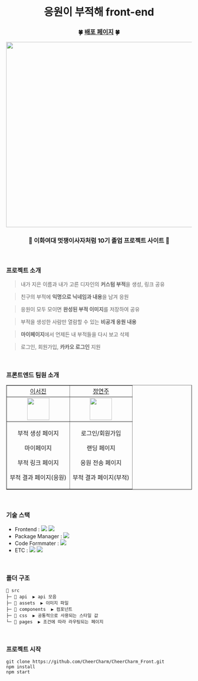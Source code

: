 <div align="center">

# 응원이 부적해 front-end

### 🍀 [배포 페이지](https://cheer-charm.vercel.app/) 🍀

<img src="https://user-images.githubusercontent.com/102040717/216834762-ea8be1e5-756e-4367-934a-761d333a42d8.gif" width="800" height="503" />
<br>

### 🦁 이화여대 멋쟁이사자처럼 10기 졸업 프로젝트 사이트 💚

</div>
<br />
<div align="left">

### 프로젝트 소개
> 내가 지은 이름과 내가 고른 디자인의 **커스텀 부적**을 생성, 링크 공유 

> 친구의 부적에 **익명으로 닉네임과 내용**을 남겨 응원    

> 응원이 모두 모이면 **완성된 부적 이미지**를 저장하여 공유    

> 부적을 생성한 사람만 열람할 수 있는 **비공개 응원 내용**    

> **마이페이지**에서 언제든 내 부적들을 다시 보고 삭제    

> 로그인, 회원가입, **카카오 로그인** 지원    



<br>

### 프론트엔드 팀원 소개

<table border="no" cellspacing="0" cellpadding="0" width="100%">
    <tr width="100%">
        <td  align="center"><a href="https://github.com/529539">이서진</a></td>
        <td  align="center"><a href="https://github.com/yyeonzu">정연주</a></td>
    </tr>
    <tr width="100%">
    <td  align="center"><img src = "https://ifh.cc/g/3pJqOT.jpg" width="60px"/></td>
    <td  align="center"><img src = "https://ifh.cc/g/cSVQ1D.jpg" width="60px"/></td>
    </tr>
    <tr width="100%">
      <td  align="center"><p>부적 생성 페이지</p><p>마이페이지</p><p>부적 링크 페이지</p><p>부적 결과 페이지(응원)</p></td>
      <td  align="center"><p>로그인/회원가입</p><p>랜딩 페이지</p><p>응원 전송 페이지</p><p>부적 결과 페이지(부적)</p></td>
   </tr>
</table>



<br>

### 기술 스택
- Frontend : <img src="https://img.shields.io/badge/React-61DAFB?style=flat-square&logo=React&logoColor=white"> <img src="https://img.shields.io/badge/styled_components-DB7093?style=flat-square&logo=styled-components&logoColor=white">
- Package Manager : <img src="https://img.shields.io/badge/npm-CB3837?style=flat-square&logo=npm&logoColor=white">
- Code Formmater : <img src="https://img.shields.io/badge/Prettier-F7B93E?style=flat-square&logo=React&logoColor=white">
- ETC : <img src="https://img.shields.io/badge/GitHub-181717?style=flat-square&logo=GitHub&logoColor=white"/> <img src="https://img.shields.io/badge/Figma-F24E1E?style=flat-square&logo=Figma&logoColor=white"/> 



<br>

### 폴더 구조
```
📂 src
├─ 📂 api  ▶️ api 모음
├─ 📂 assets  ▶️ 이미지 파일
├─ 📂 components  ▶️ 컴포넌트
├─ 📂 css  ▶️ 공통적으로 사용되는 스타일 값
└─ 📂 pages  ▶️ 조건에 따라 라우팅되는 페이지
```


<br>

### 프로젝트 시작
```
git clone https://github.com/CheerCharm/CheerCharm_Front.git
npm install
npm start
```

</div>
